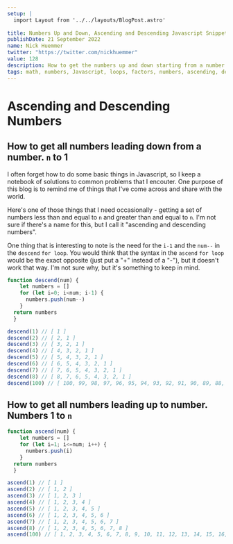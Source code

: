 ```yaml
---
setup: |
  import Layout from '../../layouts/BlogPost.astro'
  
title: Numbers Up and Down, Ascending and Descending Javascript Snippet
publishDate: 21 September 2022
name: Nick Huemmer
twitter: "https://twitter.com/nickhuemmer"
value: 128
description: How to get the numbers up and down starting from a number
tags: math, numbers, Javascript, loops, factors, numbers, ascending, descending
---
```


# Ascending and Descending Numbers

## How to get all numbers leading down from a number. `n` to 1

I often forget how to do some basic things in Javascript, so I keep a notebook of solutions to common problems that I encouter.  One purpose of this blog is to remind me of things that I've come across and share with the world.  

Here's one of those things that I need occasionally - getting a set of numbers less than and equal to `n` and greater than and equal to `n`.  I'm not sure if there's a name for this, but I call it "ascending and descending numbers". 

One thing that is interesting to note is the need for the `i-1` and the `num--` in the `descend` `for loop`.  You would think that the syntax in the `ascend` `for loop` would be the exact opposite (just put a "+" instead of a "-"), but it doesn't work that way.  I'm not sure why, but it's something to keep in mind.

``` javascript
function descend(num) {
    let numbers = []
    for (let i=0; i<num; i-1) {
      numbers.push(num--)
    }
  return numbers
  }

descend(1) // [ 1 ]
descend(2) // [ 2, 1 ]
descend(3) // [ 3, 2, 1 ]
descend(4) // [ 4, 3, 2, 1 ]
descend(5) // [ 5, 4, 3, 2, 1 ]
descend(6) // [ 6, 5, 4, 3, 2, 1 ]
descend(7) // [ 7, 6, 5, 4, 3, 2, 1 ]
descend(8) // [ 8, 7, 6, 5, 4, 3, 2, 1 ]
descend(100) // [ 100, 99, 98, 97, 96, 95, 94, 93, 92, 91, 90, 89, 88, 87, 86, 85, 84, 83, 82, 81, 80, 79, 78, 77, 76, 75, 74, 73, 72, 71, 70, 69, 68, 67, 66, 65, 64, 63, 62, 61, 60, 59, 58, 57, 56, 55, 54, 53, 52, 51, 50, 49, 48, 47, 46, 45, 44, 43, 42, 41, 40, 39, 38, 37, 36, 35, 34, 33, 32, 31, 30, 29, 28, 27, 26, 25, 24, 23, 22, 21, 20, 19, 18, 17, 16, 15, 14, 13, 12, 11, 10, 9, 8, 7, 6, 5, 4, 3, 2, 1 ]
```

## How to get all numbers leading up to number. Numbers 1 to `n`

```javascript
function ascend(num) {
    let numbers = []
    for (let i=1; i<=num; i++) {
      numbers.push(i)
    }
  return numbers
  }

ascend(1) // [ 1 ]
ascend(2) // [ 1, 2 ]
ascend(3) // [ 1, 2, 3 ]
ascend(4) // [ 1, 2, 3, 4 ]
ascend(5) // [ 1, 2, 3, 4, 5 ]
ascend(6) // [ 1, 2, 3, 4, 5, 6 ]
ascend(7) // [ 1, 2, 3, 4, 5, 6, 7 ]
ascend(8) // [ 1, 2, 3, 4, 5, 6, 7, 8 ]
ascend(100) // [ 1, 2, 3, 4, 5, 6, 7, 8, 9, 10, 11, 12, 13, 14, 15, 16, 17, 18, 19, 20, 21, 22, 23, 24, 25, 26, 27, 28, 29, 30, 31, 32, 33, 34, 35, 36, 37, 38, 39, 40, 41, 42, 43, 44, 45, 46, 47, 48, 49, 50, 51, 52, 53, 54, 55, 56, 57, 58, 59, 60, 61, 62, 63, 64, 65, 66, 67, 68, 69, 70, 71, 72, 73, 74, 75, 76, 77, 78, 79, 80, 81, 82, 83, 84, 85, 86, 87, 88, 89, 90, 91, 92, 93, 94, 95, 96, 97, 98, 99, 100 ]
```
